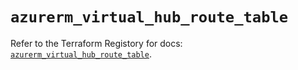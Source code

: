 # `azurerm_virtual_hub_route_table`

Refer to the Terraform Registory for docs: [`azurerm_virtual_hub_route_table`](https://www.terraform.io/docs/providers/azurerm/r/virtual_hub_route_table).
